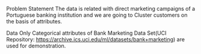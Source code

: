 Problem Statement
The data is related with direct marketing campaigns of a Portuguese banking institution and we are going to Cluster customers on the basis of attributes.

Data
Only Categorical attributes of Bank Marketing Data Set(UCI Repository: <https://archive.ics.uci.edu/ml/datasets/bank+marketing>) are used for demonstration.
